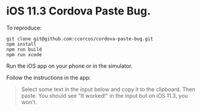 # iOS 11.3 Cordova Paste Bug.


To reproduce:

```
git clone git@github.com:ccorcos/cordova-paste-bug.git
npm install
npm run build
npm run xcode
```

Run the iOS app on your phone or in the simulator.

Follow the instructions in the app:

> Select some text in the input below and copy it to the clipboard. Then paste. You should see "It worked!" in the input but on iOS 11.3, you won't.
